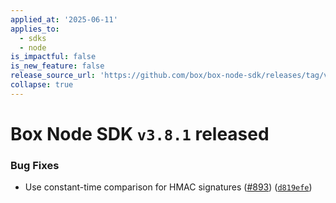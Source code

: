 ```yaml
---
applied_at: '2025-06-11'
applies_to:
  - sdks
  - node
is_impactful: false
is_new_feature: false
release_source_url: 'https://github.com/box/box-node-sdk/releases/tag/v3.8.1'
collapse: true
---
```


# Box Node SDK `v3.8.1` released

### Bug Fixes

* Use constant-time comparison for HMAC signatures ([#893][1]) ([`d819efe`][2])

[1]: https://github.com/box/box-node-sdk/issues/893

[2]: https://github.com/box/box-node-sdk/commit/d819efe663a59fce53412fbe153a76dd346d4536
